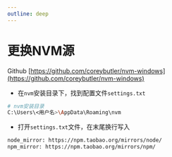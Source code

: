 ```yaml
---
outline: deep
---
```

# 更换NVM源

Github [https://github.com/coreybutler/nvm-windows](https://github.com/coreybutler/nvm-windows)

- 在`nvm`安装目录下，找到配置文件`settings.txt`

```sh
# nvm安装目录
C:\Users\<用户名>\AppData\Roaming\nvm
```

- 打开`settings.txt`文件，在末尾换行写入

```sh
node_mirror: https://npm.taobao.org/mirrors/node/
npm_mirror: https://npm.taobao.org/mirrors/npm/
```
